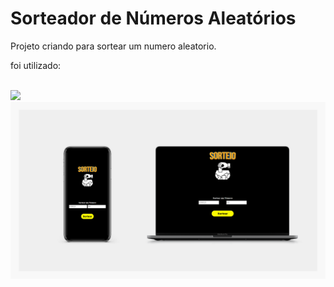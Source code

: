<h1>Sorteador de Números Aleatórios</h1>


<p>Projeto criando para sortear um numero aleatorio.</p>
<p>foi utilizado: </p>
<br>
<img src = "https://img.shields.io/badge/JavaScript-323330?style=for-the-badge&logo=javascript&logoColor=F7DF1E">
<br>
<img src ="https://github.com/pablomartinsti/Projeto-Sorteio/blob/main/assets/projeto-sorteio.png">
